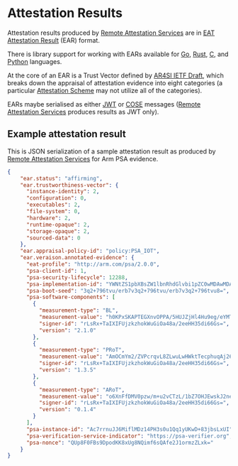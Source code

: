 # Attestation Results

Attestation results produced by [Remote Attestation
Services](services/overview.md) are in [EAT Attestation
Result](https://datatracker.ietf.org/doc/draft-fv-rats-ear/) (EAR) format.

There is library support for working with EARs available for
[Go](https://github.com/veraison/ear),
[Rust](https://github.com/veraison/rust-ear),
[C](https://github.com/veraison/c-ear), and
[Python](https://github.com/veraison/python-ear) languages.

At the core of an EAR is a Trust Vector defined by [AR4SI IETF
Draft](https://datatracker.ietf.org/doc/draft-ietf-rats-ar4si/), which breaks
down the appraisal of attestation evidence into eight categories (a
particular [Attestation Scheme](services/schemes/overview.md) may not utilize
all of the categories).

EARs maybe serialised as either [JWT](https://www.ietf.org/rfc/rfc7519.html) or
[COSE](https://www.ietf.org/rfc/rfc9052.html) messages ([Remote Attestation
Services](services/overview.md) produces results as JWT only).

## Example attestation result

This is JSON serialization of a sample attestation result as produced by
[Remote Attestation Services](services/overview.md) for Arm PSA evidence.

```json
{
    "ear.status": "affirming",
    "ear.trustworthiness-vector": {
      "instance-identity": 2,
      "configuration": 0,
      "executables": 2,
      "file-system": 0,
      "hardware": 2,
      "runtime-opaque": 2,
      "storage-opaque": 2,
      "sourced-data": 0
    },
    "ear.appraisal-policy-id": "policy:PSA_IOT",
    "ear.veraison.annotated-evidence": {
      "eat-profile": "http://arm.com/psa/2.0.0",
      "psa-client-id": 1,
      "psa-security-lifecycle": 12288,
      "psa-implementation-id": "YWNtZS1pbXBsZW1lbnRhdGlvbi1pZC0wMDAwMDAwMDE=",
      "psa-boot-seed": "3q2+796tvu/erb7v3q2+796tvu/erb7v3q2+796tvu8=",
      "psa-software-components": [
        {
          "measurement-type": "BL",
          "measurement-value": "h0KPxSKAPTEGXnvOPPA/5HUJZjHl4Hu9eg/eYMTPJcc=",
          "signer-id": "rLsRx+TaIXIFUjzkzhokWuGiOa48a/2eeHH35di66Gs=",
          "version": "2.1.0"
        },
        {
          "measurement-type": "PRoT",
          "measurement-value": "AmOCmYm2/ZVPcrqvL8ZLwuLwHWktTecphuqAj26ZgT8=",
          "signer-id": "rLsRx+TaIXIFUjzkzhokWuGiOa48a/2eeHH35di66Gs=",
          "version": "1.3.5"
        },
        {
          "measurement-type": "ARoT",
          "measurement-value": "o6XnFfDMV0pzw/m+u2vCTzL/1bZ7OHJEwskJ2neaFHg=",
          "signer-id": "rLsRx+TaIXIFUjzkzhokWuGiOa48a/2eeHH35di66Gs=",
          "version": "0.1.4"
        }
      ],
      "psa-instance-id": "Ac7rrnuJJ6MiflMDz14PH3s0u1Qq1yUKwD+83jbsLxUI",
      "psa-verification-service-indicator": "https://psa-verifier.org",
      "psa-nonce": "QUp8F0FBs9DpodKK8xUg8NQimf6sQAfe2J1ormzZLxk="
    }
}
```


